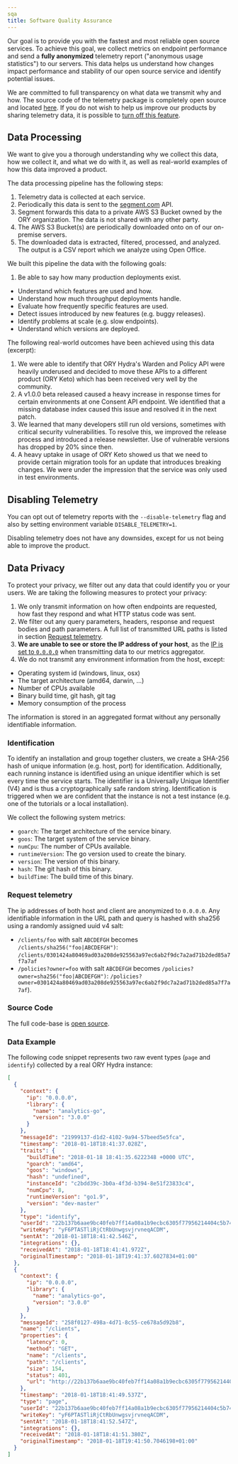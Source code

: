 ```yaml
---
sqa
title: Software Quality Assurance
---
```


Our goal is to provide you with the fastest and most reliable open source services. To achieve this goal, we collect
metrics on endpoint performance and send a **fully anonymized** telemetry report ("anonymous usage statistics") to our
servers. This data helps us understand how changes impact performance and stability of our open source service and
identify potential issues.

We are committed to full transparency on what data we transmit why and how. The source code of the telemetry package
is completely open source and located [here](https://github.com/ory/x/blob/master/metricsx). If you do not wish to help
us improve our products by sharing telemetry data, it is possible to [turn off this feature](#disabling-telemetry).

## Data Processing

We want to give you a thorough understanding why we collect this data, how we collect it, and what we do with it,
as well as real-world examples of how this data improved a product.

The data processing pipeline has the following steps:

1. Telemetry data is collected at each service.
2. Periodically this data is sent to the [segment.com](https://segment.com/) API.
3. Segment forwards this data to a private AWS S3 Bucket owned by the ORY organization. The data is not shared
with any other party.
4. The AWS S3 Bucket(s) are periodically downloaded onto on of our on-premise servers.
5. The downloaded data is extracted, filtered, processed, and analyzed. The output is a CSV report which we analyze
using Open Office.

We built this pipeline the data with the following goals:

1. Be able to say how many production deployments exist.
- Understand which features are used and how.
- Understand how much throughput deployments handle.
- Evaluate how frequently specific features are used.
- Detect issues introduced by new features (e.g. buggy releases).
- Identify problems at scale (e.g. slow endpoints).
- Understand which versions are deployed.

The following real-world outcomes have been achieved using this data (excerpt):

1. We were able to identify that ORY Hydra's Warden and Policy API were heavily underused and decided to move these
APIs to a different product (ORY Keto) which has been received very well by the community.
2. A v1.0.0 beta released caused a heavy increase in response times for certain environments at one Consent API endpoint.
We identified that a missing database index caused this issue and resolved it in the next patch.
3. We learned that many developers still run old versions, sometimes with critical security vulnerabilities. To resolve this,
we improved the release process and introduced a release newsletter. Use of vulnerable versions has dropped by 20% since then.
4. A heavy uptake in usage of ORY Keto showed us that we need to provide certain migration tools for an update that
introduces breaking changes. We were under the impression that the service was only used in test environments.

## Disabling Telemetry

You can opt out of telemetry reports with the `--disable-telemetry` flag and also by
setting environment variable `DISABLE_TELEMETRY=1`.

Disabling telemetry does not have any downsides, except for us not being able to improve the product.

## Data Privacy

To protect your privacy, we filter out any data that could identify you or your users. We are taking the following
measures to protect your privacy:

1. We only transmit information on how often endpoints are requested, how fast they respond and what HTTP status code was sent.
2. We filter out any query parameters, headers, response and request bodies and path parameters. A full list of transmitted
URL paths is listed in section [Request telemetry](#request-telemetry).
4. **We are unable to see or store the IP address of your host**, as the
[IP is set to `0.0.0.0`](https://github.com/ory/x/blob/master/metricsx/middleware.go) when transmitting data to our metrics aggregator.
5. We do not transmit any environment information from the host, except:
  * Operating system id (windows, linux, osx)
  * The target architecture (amd64, darwin, ...)
  * Number of CPUs available
  * Binary build time, git hash, git tag
  * Memory consumption of the process

The information is stored in an aggregated format without any personally identifiable information.

### Identification

To identify an installation and group together clusters, we create a SHA-256 hash of unique information (e.g. host, port)
for identification. Additionally, each running instance is identified using an unique identifier which is set every
time the service starts. The identifier is a Universally Unique Identifier (V4) and is thus a cryptographically safe
random string. Identification is triggered when we are confident that the instance is not a test instance (e.g. one
of the tutorials or a local installation).

We collect the following system metrics:

* `goarch`: The target architecture of the service binary.
* `goos`: The target system of the service binary.
* `numCpu`: The number of CPUs available.
* `runtimeVersion`: The go version used to create the binary.
* `version`: The version of this binary.
* `hash`: The git hash of this binary.
* `buildTime`: The build time of this binary.

### Request telemetry

The ip addresses of both host and client are anonymized to `0.0.0.0`. Any identifiable information in the URL path and query is hashed with
sha256 using a randomly assigned uuid v4 salt:

* `/clients/foo` with salt `ABCDEFGH` becomes `/clients/sha256("foo|ABCDEFGH")`: `/clients/0301424a80469ad03a208de925563a97ec6ab2f9dc7a2ad71b2ded85a7f7a7af`
* `/policies?owner=foo` with salt `ABCDEFGH` becomes `/policies?owner=sha256("foo|ABCDEFGH")`: `/policies?owner=0301424a80469ad03a208de925563a97ec6ab2f9dc7a2ad71b2ded85a7f7a7af`).

### Source Code

The full code-base is [open source](https://github.com/ory/metrics-middleware).

### Data Example

The following code snippet represents two raw event types (`page` and `identify`) collected by a real ORY Hydra instance:

```json
[
  {
    "context": {
      "ip": "0.0.0.0",
      "library": {
        "name": "analytics-go",
        "version": "3.0.0"
      }
    },
    "messageId": "21999137-d1d2-4102-9a94-57beed5e5fca",
    "timestamp": "2018-01-18T18:41:37.028Z",
    "traits": {
      "buildTime": "2018-01-18 18:41:35.6222348 +0000 UTC",
      "goarch": "amd64",
      "goos": "windows",
      "hash": "undefined",
      "instanceId": "c2bdd39c-3b0a-4f3d-b394-8e51f23833c4",
      "numCpu": 8,
      "runtimeVersion": "go1.9",
      "version": "dev-master"
    },
    "type": "identify",
    "userId": "22b137b6aae9bc40feb7ff14a08a1b9ecbc6305f77956214404c5b744c3b3fe2",
    "writeKey": "yF6PTASTliRjCtRbUnwgsvjrvneqACDM",
    "sentAt": "2018-01-18T18:41:42.546Z",
    "integrations": {},
    "receivedAt": "2018-01-18T18:41:41.972Z",
    "originalTimestamp": "2018-01-18T19:41:37.6027834+01:00"
  },
  {
    "context": {
      "ip": "0.0.0.0",
      "library": {
        "name": "analytics-go",
        "version": "3.0.0"
      }
    },
    "messageId": "258f0127-498a-4d71-8c55-ce678a5d92b8",
    "name": "/clients",
    "properties": {
      "latency": 0,
      "method": "GET",
      "name": "/clients",
      "path": "/clients",
      "size": 154,
      "status": 401,
      "url": "http://22b137b6aae9bc40feb7ff14a08a1b9ecbc6305f77956214404c5b744c3b3fe2/clients"
    },
    "timestamp": "2018-01-18T18:41:49.537Z",
    "type": "page",
    "userId": "22b137b6aae9bc40feb7ff14a08a1b9ecbc6305f77956214404c5b744c3b3fe2",
    "writeKey": "yF6PTASTliRjCtRbUnwgsvjrvneqACDM",
    "sentAt": "2018-01-18T18:41:52.547Z",
    "integrations": {},
    "receivedAt": "2018-01-18T18:41:51.380Z",
    "originalTimestamp": "2018-01-18T19:41:50.7046198+01:00"
  }
]
```
